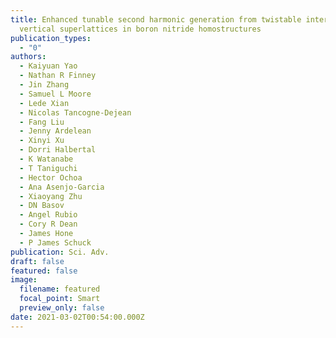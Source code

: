 ```yaml
---
title: Enhanced tunable second harmonic generation from twistable interfaces and
  vertical superlattices in boron nitride homostructures
publication_types:
  - "0"
authors:
  - Kaiyuan Yao
  - Nathan R Finney
  - Jin Zhang
  - Samuel L Moore
  - Lede Xian
  - Nicolas Tancogne-Dejean
  - Fang Liu
  - Jenny Ardelean
  - Xinyi Xu
  - Dorri Halbertal
  - K Watanabe
  - T Taniguchi
  - Hector Ochoa
  - Ana Asenjo-Garcia
  - Xiaoyang Zhu
  - DN Basov
  - Angel Rubio
  - Cory R Dean
  - James Hone
  - P James Schuck
publication: Sci. Adv.
draft: false
featured: false
image:
  filename: featured
  focal_point: Smart
  preview_only: false
date: 2021-03-02T00:54:00.000Z
---
```

